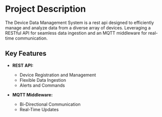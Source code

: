 # Project Description

The Device Data Management System is a rest api  designed to efficiently manage and analyze data from a diverse array of devices. Leveraging a RESTful API for seamless data ingestion and an MQTT middleware for real-time communication.
## Key Features

- **REST API:**
  - Device Registration and Management
  - Flexible Data Ingestion
  - Alerts and Commands

- **MQTT Middleware:**
  - Bi-Directional Communication
  - Real-Time Updates





